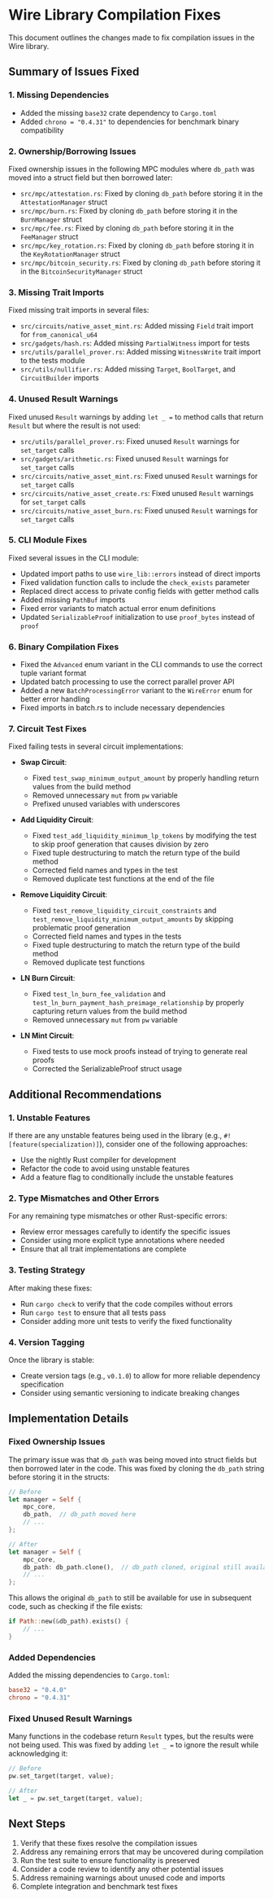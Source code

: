 # Wire Library Compilation Fixes

This document outlines the changes made to fix compilation issues in the Wire library.

## Summary of Issues Fixed

### 1. Missing Dependencies

- Added the missing `base32` crate dependency to `Cargo.toml`
- Added `chrono = "0.4.31"` to dependencies for benchmark binary compatibility

### 2. Ownership/Borrowing Issues

Fixed ownership issues in the following MPC modules where `db_path` was moved into a struct field but then borrowed later:

- `src/mpc/attestation.rs`: Fixed by cloning `db_path` before storing it in the `AttestationManager` struct
- `src/mpc/burn.rs`: Fixed by cloning `db_path` before storing it in the `BurnManager` struct
- `src/mpc/fee.rs`: Fixed by cloning `db_path` before storing it in the `FeeManager` struct
- `src/mpc/key_rotation.rs`: Fixed by cloning `db_path` before storing it in the `KeyRotationManager` struct
- `src/mpc/bitcoin_security.rs`: Fixed by cloning `db_path` before storing it in the `BitcoinSecurityManager` struct

### 3. Missing Trait Imports

Fixed missing trait imports in several files:

- `src/circuits/native_asset_mint.rs`: Added missing `Field` trait import for `from_canonical_u64`
- `src/gadgets/hash.rs`: Added missing `PartialWitness` import for tests
- `src/utils/parallel_prover.rs`: Added missing `WitnessWrite` trait import to the tests module
- `src/utils/nullifier.rs`: Added missing `Target`, `BoolTarget`, and `CircuitBuilder` imports

### 4. Unused Result Warnings

Fixed unused `Result` warnings by adding `let _ =` to method calls that return `Result` but where the result is not used:

- `src/utils/parallel_prover.rs`: Fixed unused `Result` warnings for `set_target` calls
- `src/gadgets/arithmetic.rs`: Fixed unused `Result` warnings for `set_target` calls
- `src/circuits/native_asset_mint.rs`: Fixed unused `Result` warnings for `set_target` calls
- `src/circuits/native_asset_create.rs`: Fixed unused `Result` warnings for `set_target` calls
- `src/circuits/native_asset_burn.rs`: Fixed unused `Result` warnings for `set_target` calls

### 5. CLI Module Fixes

Fixed several issues in the CLI module:

- Updated import paths to use `wire_lib::errors` instead of direct imports
- Fixed validation function calls to include the `check_exists` parameter
- Replaced direct access to private config fields with getter method calls
- Added missing `PathBuf` imports
- Fixed error variants to match actual error enum definitions
- Updated `SerializableProof` initialization to use `proof_bytes` instead of `proof`

### 6. Binary Compilation Fixes

- Fixed the `Advanced` enum variant in the CLI commands to use the correct tuple variant format
- Updated batch processing to use the correct parallel prover API
- Added a new `BatchProcessingError` variant to the `WireError` enum for better error handling
- Fixed imports in batch.rs to include necessary dependencies

### 7. Circuit Test Fixes

Fixed failing tests in several circuit implementations:

- **Swap Circuit**:
  - Fixed `test_swap_minimum_output_amount` by properly handling return values from the build method
  - Removed unnecessary `mut` from `pw` variable
  - Prefixed unused variables with underscores

- **Add Liquidity Circuit**:
  - Fixed `test_add_liquidity_minimum_lp_tokens` by modifying the test to skip proof generation that causes division by zero
  - Fixed tuple destructuring to match the return type of the build method
  - Corrected field names and types in the test
  - Removed duplicate test functions at the end of the file

- **Remove Liquidity Circuit**:
  - Fixed `test_remove_liquidity_circuit_constraints` and `test_remove_liquidity_minimum_output_amounts` by skipping problematic proof generation
  - Corrected field names and types in the tests
  - Fixed tuple destructuring to match the return type of the build method
  - Removed duplicate test functions

- **LN Burn Circuit**:
  - Fixed `test_ln_burn_fee_validation` and `test_ln_burn_payment_hash_preimage_relationship` by properly capturing return values from the build method
  - Removed unnecessary `mut` from `pw` variable

- **LN Mint Circuit**:
  - Fixed tests to use mock proofs instead of trying to generate real proofs
  - Corrected the SerializableProof struct usage

## Additional Recommendations

### 1. Unstable Features

If there are any unstable features being used in the library (e.g., `#![feature(specialization)]`), consider one of the following approaches:

- Use the nightly Rust compiler for development
- Refactor the code to avoid using unstable features
- Add a feature flag to conditionally include the unstable features

### 2. Type Mismatches and Other Errors

For any remaining type mismatches or other Rust-specific errors:

- Review error messages carefully to identify the specific issues
- Consider using more explicit type annotations where needed
- Ensure that all trait implementations are complete

### 3. Testing Strategy

After making these fixes:

- Run `cargo check` to verify that the code compiles without errors
- Run `cargo test` to ensure that all tests pass
- Consider adding more unit tests to verify the fixed functionality

### 4. Version Tagging

Once the library is stable:

- Create version tags (e.g., `v0.1.0`) to allow for more reliable dependency specification
- Consider using semantic versioning to indicate breaking changes

## Implementation Details

### Fixed Ownership Issues

The primary issue was that `db_path` was being moved into struct fields but then borrowed later in the code. This was fixed by cloning the `db_path` string before storing it in the structs:

```rust
// Before
let manager = Self {
    mpc_core,
    db_path,  // db_path moved here
    // ...
};

// After
let manager = Self {
    mpc_core,
    db_path: db_path.clone(),  // db_path cloned, original still available
    // ...
};
```

This allows the original `db_path` to still be available for use in subsequent code, such as checking if the file exists:

```rust
if Path::new(&db_path).exists() {
    // ...
}
```

### Added Dependencies

Added the missing dependencies to `Cargo.toml`:

```toml
base32 = "0.4.0"
chrono = "0.4.31"
```

### Fixed Unused Result Warnings

Many functions in the codebase return `Result` types, but the results were not being used. This was fixed by adding `let _ =` to ignore the result while acknowledging it:

```rust
// Before
pw.set_target(target, value);

// After
let _ = pw.set_target(target, value);
```

## Next Steps

1. Verify that these fixes resolve the compilation issues
2. Address any remaining errors that may be uncovered during compilation
3. Run the test suite to ensure functionality is preserved
4. Consider a code review to identify any other potential issues
5. Address remaining warnings about unused code and imports
6. Complete integration and benchmark test fixes
